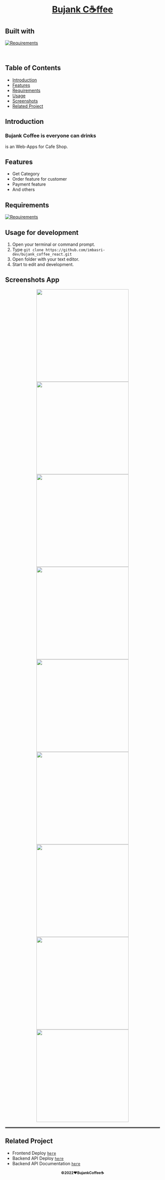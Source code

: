 <h1 align="center"><u>Bujank C☕ffee</u></h1>
<p align="left">
<h2>Built with</h2>
</p>

[![Requirements](https://skillicons.dev/icons?i=react,nodejs,postgres,express)](https://skillicons.dev)

<br>

## Table of Contents

-  [Introduction](#introduction)
-  [Features](#features)
-  [Requirements](#requirements)
-  [Usage](#usage-for-development)
-  [Screenshots](#screenshots)
-  [Related Project](#related-project)

## Introduction

<h3>Bujank Coffee is everyone can drinks</h3>
<p>is an Web-Apps for Cafe Shop.</p>

## Features

-  Get Category
-  Order feature for customer
-  Payment feature
-  And others

## Requirements

[![Requirements](https://skillicons.dev/icons?i=figma,nodejs,vscode,vercel)](https://skillicons.dev)

## Usage for development

1. Open your terminal or command prompt.
2. Type `git clone https://github.com/imbasri-dev/bujank_coffee_react.git`
3. Open folder with your text editor.
4. Start to edit and development.

## Screenshots App

<table border="2">
    <div align="center">
        <img width="300" height="300" src="./src/assets/github/home.png">
        <img width="300" height="300" src="./src/assets/github/Login.png">
        <img width="300" height="300" src="./src/assets/github/Signup.png">
        <img width="300" height="300" src="./src/assets/github/Product.png">
        <img width="300" height="300" src="./src/assets/github/Product-detail.png">
        <img width="300" height="300" src="./src/assets/github/Payment.png">
        <img width="300" height="300" src="./src/assets/github/Profile.png">
        <img width="300" height="300" src="./src/assets/github/Forgot-Password.png">
        <img width="300" height="300" src="./src/assets/github/History.png">
    </div>
</table>

## Related Project

-  Frontend Deploy [`here`](https://bujankcoffeereact.vercel.app/)
-  Backend API Deploy [`here`](https://bujankcoffeeapi.vercel.app/)
-  Backend API Documentation [`here`](https://documenter.getpostman.com/view/23706970/2s847ESaNS)

<p align="center"><sub><b>&copy;2022❤️BujankCoffee☕</b></sub></p>
